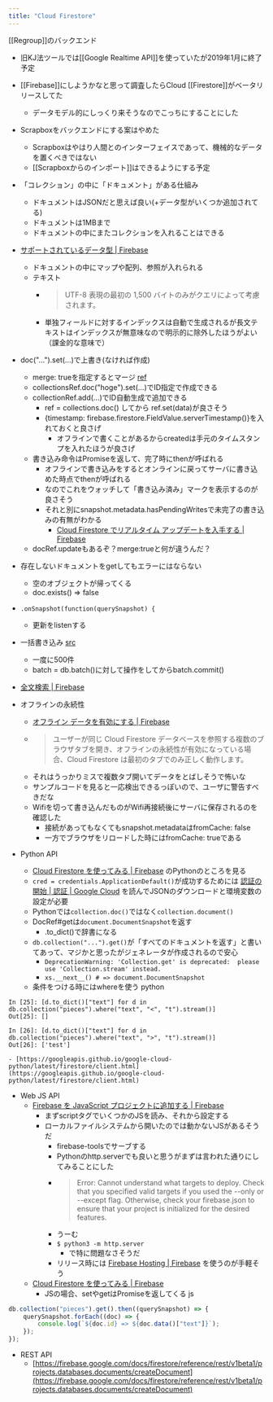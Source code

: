 ```yaml
---
title: "Cloud Firestore"
---
```


[[Regroup]]のバックエンド
- 旧KJ法ツールでは[[Google Realtime API]]を使っていたが2019年1月に終了予定
- [[Firebase]]にしようかなと思って調査したらCloud [[Firestore]]がベータリリースしてた
    - データモデル的にしっくり来そうなのでこっちにすることにした
- Scrapboxをバックエンドにする案はやめた
    - Scrapboxはやはり人間とのインターフェイスであって、機械的なデータを置くべきではない
    - [[Scrapboxからのインポート]]はできるようにする予定

- 「コレクション」の中に「ドキュメント」がある仕組み
    - ドキュメントはJSONだと思えば良い(+データ型がいくつか追加されてる)
    - ドキュメントは1MBまで
    - ドキュメントの中にまたコレクションを入れることはできる

- [サポートされているデータ型  |  Firebase](https://firebase.google.com/docs/firestore/manage-data/data-types?hl=ja)
    - ドキュメントの中にマップや配列、参照が入れられる
    - テキスト
        - > UTF-8 表現の最初の 1,500 バイトのみがクエリによって考慮されます。
        - 単独フィールドに対するインデックスは自動で生成されるが長文テキストはインデックスが無意味なので明示的に除外したほうがよい（課金的な意味で）

- doc("...").set(...)で上書き(なければ作成)
    - merge: trueを指定するとマージ [ref](https://firebase.google.com/docs/firestore/manage-data/add-data?hl=ja)
    - collectionsRef.doc("hoge").set(...)でID指定で作成できる
    - collectionRef.add(...)でID自動生成で追加できる
        - ref = collections.doc() してから ref.set(data)が良さそう
        - {timestamp: firebase.firestore.FieldValue.serverTimestamp()}を入れておくと良さげ
            - オフラインで書くことがあるからcreatedは手元のタイムスタンプを入れたほうが良さげ
    - 書き込み命令はPromiseを返して、完了時にthenが呼ばれる
        - オフラインで書き込みをするとオンラインに戻ってサーバに書き込めた時点でthenが呼ばれる
        - なのでこれをウォッチして「書き込み済み」マークを表示するのが良さそう
        - それと別にsnapshot.metadata.hasPendingWritesで未完了の書き込みの有無がわかる
            - [Cloud Firestore でリアルタイム アップデートを入手する  |  Firebase](https://firebase.google.com/docs/firestore/query-data/listen)
    - docRef.updateもあるぞ？merge:trueと何が違うんだ？
- 存在しないドキュメントをgetしてもエラーにはならない
    - 空のオブジェクトが帰ってくる
    - doc.exists() => false
- `.onSnapshot(function(querySnapshot) {`
    - 更新をlistenする
- 一括書き込み [src](https://firebase.google.com/docs/firestore/manage-data/transactions)
    - 一度に500件
    - batch = db.batch()に対して操作をしてからbatch.commit()

- [全文検索  |  Firebase](https://firebase.google.com/docs/firestore/solutions/search?hl=ja)

- オフラインの永続性
    - [オフライン データを有効にする  |  Firebase](https://firebase.google.com/docs/firestore/manage-data/enable-offline)
    - > ユーザーが同じ Cloud Firestore データベースを参照する複数のブラウザタブを開き、オフラインの永続性が有効になっている場合、Cloud Firestore は最初のタブでのみ正しく動作します。
    - それはうっかりミスで複数タブ開いてデータをとばしそうで怖いな
    - サンプルコードを見ると一応検出できるっぽいので、ユーザに警告すべきだな
    - Wifiを切って書き込んだものがWifi再接続後にサーバに保存されるのを確認した
        - 接続があってもなくてもsnapshot.metadataはfromCache: false
        - 一方でブラウザをリロードした時にはfromCache: trueである

- Python API
    - [Cloud Firestore を使ってみる  |  Firebase](https://firebase.google.com/docs/firestore/quickstart) のPythonのところを見る
    - `cred = credentials.ApplicationDefault()`が成功するためには [認証の開始  |  認証  |  Google Cloud](https://cloud.google.com/docs/authentication/getting-started) を読んでJSONのダウンロードと環境変数の設定が必要
    - Pythonでは`collection.doc()`ではなく`collection.document()`
    - DocRef#getは`document.DocumentSnapshot`を返す
        - .to_dict()で辞書になる
    - `db.collection("...").get()`が「すべてのドキュメントを返す」と書いてあって、マジかと思ったがジェネレータが作成されるので安心
        - `DeprecationWarning: 'Collection.get' is deprecated:  please use 'Collection.stream' instead.`
        - `xs.__next__() # => document.DocumentSnapshot`
    - 条件をつける時にはwhereを使う
python

```
In [25]: [d.to_dict()["text"] for d in db.collection("pieces").where("text", "<", "t").stream()]
Out[25]: []

In [26]: [d.to_dict()["text"] for d in db.collection("pieces").where("text", ">", "t").stream()]
Out[26]: ['test']
```

    - [https://googleapis.github.io/google-cloud-python/latest/firestore/client.html](https://googleapis.github.io/google-cloud-python/latest/firestore/client.html)
- Web JS API
    - [Firebase を JavaScript プロジェクトに追加する  |  Firebase](https://firebase.google.com/docs/web/setup)
        - まずscriptタグでいくつかのJSを読み、それから設定する
        - ローカルファイルシステムから開いたのでは動かないJSがあるそうだ
            - firebase-toolsでサーブする
            - Pythonのhttp.serverでも良いと思うがまずは言われた通りにしてみることにした
            - > Error: Cannot understand what targets to deploy. Check that you specified valid targets if you used the --only or --except flag. Otherwise, check your firebase.json to ensure that your project is initialized for the desired features.
            - うーむ
            - `$ python3 -m http.server`
                - で特に問題なさそうだ
            - リリース時には [Firebase Hosting  |  Firebase](https://firebase.google.com/docs/hosting/index) を使うのが手軽そう
    - [Cloud Firestore を使ってみる  |  Firebase](https://firebase.google.com/docs/firestore/quickstart)
        - JSの場合、setやgetはPromiseを返してくる
js

```javascript
db.collection("pieces").get().then((querySnapshot) => {
    querySnapshot.forEach((doc) => {
        console.log(`${doc.id} => ${doc.data()["text"]}`);
    });
});
```


- REST API
    - [https://firebase.google.com/docs/firestore/reference/rest/v1beta1/projects.databases.documents/createDocument](https://firebase.google.com/docs/firestore/reference/rest/v1beta1/projects.databases.documents/createDocument)
